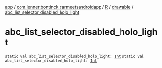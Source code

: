 [app](../../../index.md) / [com.lennertbontinck.carmeetsandroidapp](../../index.md) / [R](../index.md) / [drawable](index.md) / [abc_list_selector_disabled_holo_light](./abc_list_selector_disabled_holo_light.md)

# abc_list_selector_disabled_holo_light

`static val abc_list_selector_disabled_holo_light: `[`Int`](https://kotlinlang.org/api/latest/jvm/stdlib/kotlin/-int/index.html)
`static val abc_list_selector_disabled_holo_light: `[`Int`](https://kotlinlang.org/api/latest/jvm/stdlib/kotlin/-int/index.html)